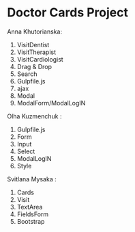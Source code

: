 # Doctor Cards Project

Anna Khutorianska:

1. VisitDentist
2. VisitTherapist
3. VisitCardiologist
4. Drag & Drop
5. Search
6. Gulpfile.js
7. ajax
8. Modal
9. ModalForm/ModalLogIN


Olha Kuzmenchuk :

1. Gulpfile.js
2. Form
3. Input
4. Select
5. ModalLogIN
6. Style


Svitlana Mysaka :

1. Cards
2. Visit
3. TextArea
4. FieldsForm
5. Bootstrap